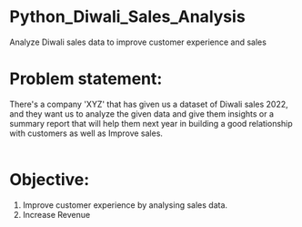 # Python_Diwali_Sales_Analysis
Analyze Diwali sales data to improve customer experience and sales

# Problem statement:

There's a company 'XYZ' that has given us a dataset of Diwali sales 2022, and they want us to analyze the given data and give them insights or a summary report that will help them next year in building a good relationship with customers as well as Improve sales.<br> 
<br>
# Objective:<br>
1. Improve customer experience by analysing sales data.<br>
2. Increase Revenue<br>
